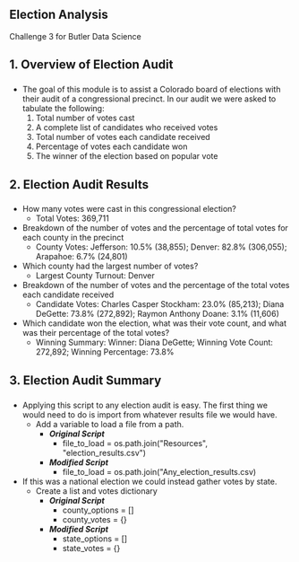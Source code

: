 ## Election Analysis
Challenge 3 for Butler Data Science

## 1. Overview of Election Audit
### 
* The goal of this module is to assist a Colorado board of elections with their audit of a congressional precinct. In our audit we were asked to tabulate the following:
	1. Total number of votes cast
	2. A complete list of candidates who received votes
	3. Total number of votes each candidate received
	4. Percentage of votes each candidate won
	5. The winner of the election based on popular vote

## 2. Election Audit Results
### 
* How many votes were cast in this congressional election?
	- Total Votes: 369,711
* Breakdown of the number of votes and the percentage of total votes for each county in the precinct
	- County Votes:
	Jefferson: 10.5% (38,855);
	Denver: 82.8% (306,055);
	Arapahoe: 6.7% (24,801)
* Which county had the largest number of votes?
	- Largest County Turnout: Denver
* Breakdown of the number of votes and the percentage of the total votes each candidate received
	- Candidate Votes:
	Charles Casper Stockham: 23.0% (85,213);
	Diana DeGette: 73.8% (272,892);
	Raymon Anthony Doane: 3.1% (11,606)
* Which candidate won the election, what was their vote count, and what was their percentage of the total votes?
	- Winning Summary:
	Winner: Diana DeGette;
	Winning Vote Count: 272,892;
	Winning Percentage: 73.8%

## 3. Election Audit Summary
### 
* Applying this script to any election audit is easy. The first thing we would need to do is import from whatever results file we would have. 
	- Add a variable to load a file from a path.
	  - ***Original Script***
	    - file_to_load = os.path.join("Resources", "election_results.csv")
	  - ***Modified Script***
	    - file_to_load = os.path.join("Any_election_results.csv)
* If this was a national election we could instead gather votes by state.
	- Create a list and votes dictionary
	  - ***Original Script***
	    - county_options = []
	    - county_votes = {}
	  - ***Modified Script***
	    - state_options = []
	    - state_votes = {}
